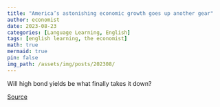```yaml
---
title: "America’s astonishing economic growth goes up another gear"
author: economist
date: 2023-08-23
categories: [Language Learning, English]
tags: [english learning, the economist]
math: true
mermaid: true
pin: false
img_path: /assets/img/posts/202308/
---
```


Will high bond yields be what finally takes it down?




[Source](https://www.economist.com/finance-and-economics/2023/08/23/americas-astonishing-economic-growth-goes-up-another-gear)